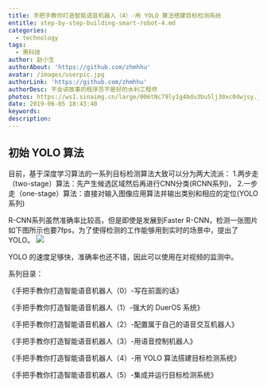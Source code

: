 ```yaml
---
title: 手把手教你打造智能语音机器人（4）-用 YOLO 算法搭建目标检测系统
entitle: step-by-step-building-smart-robot-4.md
categories:
  - technology
tags:
  - 黑科技
author: 赵小生
authorAbout: 'https://github.com/zhmhhu'
avatar: /images/userpic.jpg
authorLink: 'https://github.com/zhmhhu'
authorDesc: 不会讲故事的程序员不是好的水利工程师
photos: https://ws1.sinaimg.cn/large/006tNc79ly1g4bdu3bu5lj30xc0dwjsy.jpg
date: 2019-06-05 18:43:40
keywords:
description:
---
```

## 初始 YOLO 算法

目前，基于深度学习算法的一系列目标检测算法大致可以分为两大流派： 
1.两步走（two-stage）算法：先产生候选区域然后再进行CNN分类(RCNN系列)， 
2.一步走（one-stage）算法：直接对输入图像应用算法并输出类别和相应的定位(YOLO系列)

R-CNN系列虽然准确率比较高，但是即使是发展到Faster R-CNN，检测一张图片如下图所示也要7fps，为了使得检测的工作能够用到实时的场景中，提出了YOLO。 
![](https://ws1.sinaimg.cn/large/006tNc79ly1g4bdcz6qv8j31q40u0aaw.jpg)

YOLO 的速度足够快，准确率也还不错，因此可以使用在对视频的监测中。



系列目录：

《手把手教你打造智能语音机器人（0）-写在前面的话》

《手把手教你打造智能语音机器人（1）-强大的 DuerOS 系统》

《手把手教你打造智能语音机器人（2）-配置属于自己的语音交互机器人》

《手把手教你打造智能语音机器人（3）-用语音控制机器人》

《手把手教你打造智能语音机器人（4）-用 YOLO 算法搭建目标检测系统》

《手把手教你打造智能语音机器人（5）-集成并运行目标检测系统》
